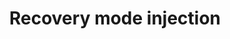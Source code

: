 ---
title: Recovery mode injection
parent: Sideloading and debugging
layout: default
nav_order: 3
---